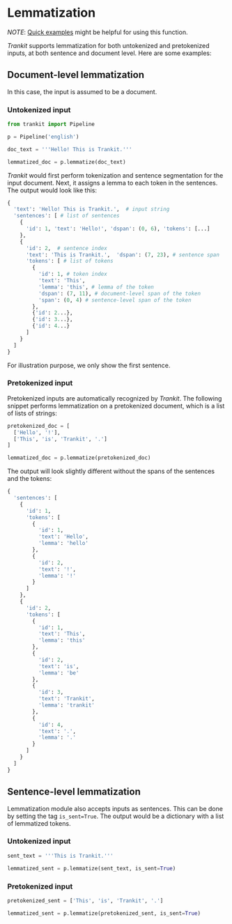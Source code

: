 # Lemmatization

*NOTE*: [Quick examples](overview.md) might be helpful for using this function.

*Trankit* supports lemmatization for both untokenized and pretokenized inputs, at both sentence and document level. Here are some examples:

## Document-level lemmatization
In this case, the input is assumed to be a document.
### Untokenized input
```python
from trankit import Pipeline

p = Pipeline('english')

doc_text = '''Hello! This is Trankit.'''

lemmatized_doc = p.lemmatize(doc_text)
```
*Trankit* would first perform tokenization and sentence segmentation for the input document. Next, it assigns a lemma to each token in the sentences. The output would look like this:
```python
{
  'text': 'Hello! This is Trankit.',  # input string
  'sentences': [ # list of sentences
    {
      'id': 1, 'text': 'Hello!', 'dspan': (0, 6), 'tokens': [...]
    },
    {
      'id': 2,  # sentence index
      'text': 'This is Trankit.',  'dspan': (7, 23), # sentence span
      'tokens': [ # list of tokens
        {
          'id': 1, # token index
          'text': 'This',
          'lemma': 'this', # lemma of the token
          'dspan': (7, 11), # document-level span of the token
          'span': (0, 4) # sentence-level span of the token
        },
        {'id': 2...},
        {'id': 3...},
        {'id': 4...}
      ]
    }
  ]
}
```
For illustration purpose, we only show the first sentence.

### Pretokenized input
Pretokenized inputs are automatically recognized by *Trankit*. The following snippet performs lemmatization on a pretokenized document, which is a list of lists of strings:
```python
pretokenized_doc = [
  ['Hello', '!'],
  ['This', 'is', 'Trankit', '.']
]

lemmatized_doc = p.lemmatize(pretokenized_doc)
```
The output will look slightly different without the spans of the sentences and the tokens:
```python
{
  'sentences': [
    {
      'id': 1,
      'tokens': [
        {
          'id': 1,
          'text': 'Hello',
          'lemma': 'hello'
        },
        {
          'id': 2,
          'text': '!',
          'lemma': '!'
        }
      ]
    },
    {
      'id': 2,
      'tokens': [
        {
          'id': 1,
          'text': 'This',
          'lemma': 'this'
        },
        {
          'id': 2,
          'text': 'is',
          'lemma': 'be'
        },
        {
          'id': 3,
          'text': 'Trankit',
          'lemma': 'trankit'
        },
        {
          'id': 4,
          'text': '.',
          'lemma': '.'
        }
      ]
    }
  ]
}
```
## Sentence-level lemmatization
Lemmatization module also accepts inputs as sentences. This can be done by setting the tag `is_sent=True`. The output would be a dictionary with a list of lemmatized tokens.

### Untokenized input

```python
sent_text = '''This is Trankit.'''

lemmatized_sent = p.lemmatize(sent_text, is_sent=True)
```

### Pretokenized input
```python
pretokenized_sent = ['This', 'is', 'Trankit', '.']

lemmatized_sent = p.lemmatize(pretokenized_sent, is_sent=True)
```